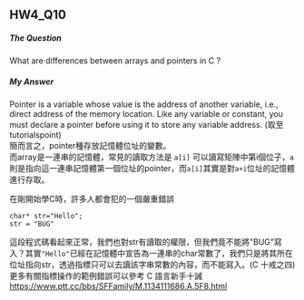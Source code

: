 ## HW4_Q10

##### The Question  

What are differences between arrays and pointers in C ?

##### My Answer

Pointer is a variable whose value is the address of another variable, i.e., direct address of the memory location. Like any variable or constant, you must declare a pointer before using it to store any variable address. (取至tutorialspoint)  
簡而言之，pointer種存放記憶體位址的變數。  
而array是一連串的記憶體，常見的讀取方法是 ` a[i] ` 可以讀寫矩陣中第i個位子，`a`則是指向這一連串記憶體第一個位址的pointer，而`a[i]`其實是對`a+i`位址的記憶體進行存取。  

在剛開始學C時，許多人都會犯的一個嚴重錯誤
```
char* str="Hello";
str = "BUG"
```
這段程式碼看起來正常，我們也對str有讀取的權限，但我們竟不能將"BUG"寫入？其實`"Hello"`已經在記憶體中宣告為一連串的char常數了，我們只是將其所在位址指向str，透過指標只可以去讀該字串常數的內容，而不能寫入。(C 十戒之四)  
更多有關指標操作的範例錯誤可以參考 C 語言新手十誡  
https://www.ptt.cc/bbs/SFFamily/M.1134111686.A.5F8.html
